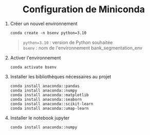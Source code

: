 <h1 align="center">Configuration de Miniconda </h1>

1. Créer un nouvel environnement
   ```
   conda create -n bsenv python=3.10
   ```
   > `python=3.10` : version de Python souhaitée <br>
   > `bsenv` : nom de l'environnement bank_segmentation_env
2. Activer l'environnement
   ```
   conda activate bsenv
   ```
3. Installer les bibliothèques nécessaires au projet
   ```
   conda install anaconda::pandas
   conda install anaconda::numpy
   conda install anaconda::matplotlib
   conda install anaconda::seaborn
   conda install anaconda::scikit-learn
   conda install anaconda::umap-learn
   ```
4. Installer le notebook jupyter
   ```
   conda install anaconda::numpy
   ```
